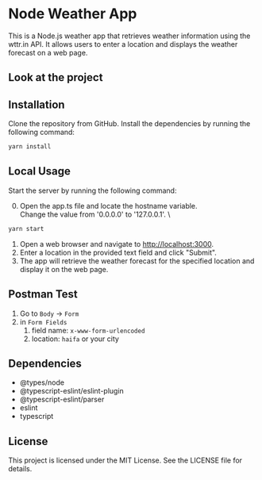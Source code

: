 # Node Weather App

This is a Node.js weather app that retrieves weather information using the wttr.in API. It allows users to enter a location and displays the weather forecast on a web page.

## Look at the project

## Installation

Clone the repository from GitHub.
Install the dependencies by running the following command:

```bash
yarn install
```

## Local Usage

Start the server by running the following command:

0. Open the app.ts file and locate the hostname variable. \
Change the value from '0.0.0.0' to '127.0.0.1'. \

 ```bash
 yarn start
 ```

1. Open a web browser and navigate to <http://localhost:3000>.
2. Enter a location in the provided text field and click "Submit".
3. The app will retrieve the weather forecast for the specified location and display it on the web page.

## Postman Test

1. Go to `Body` -> `Form`
2. in `Form Fields`
   1. field name: `x-www-form-urlencoded`
   2. location: `haifa` or your city

## Dependencies

* @types/node
* @typescript-eslint/eslint-plugin
* @typescript-eslint/parser
* eslint
* typescript

## License

This project is licensed under the MIT License. See the LICENSE file for details.
